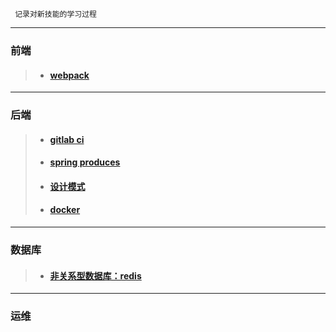 ```
 记录对新技能的学习过程
```
---

### 前端
> - #### [webpack](https://github.com/yancongcong1/study-log/tree/master/webpack)

---

### 后端
> - #### [gitlab ci](https://github.com/yancongcong1/study-log/tree/master/gitlab-ci)
> - #### [spring produces](https://github.com/yancongcong1/study-log/tree/master/spring)
> - #### [设计模式](https://github.com/yancongcong1/study-log/tree/master/design-model)
> - #### [docker](https://github.com/yancongcong1/study-log/tree/master/docker)

---

### 数据库
> - #### [非关系型数据库：redis](https://github.com/yancongcong1/study-log/tree/master/redis)

---

### 运维